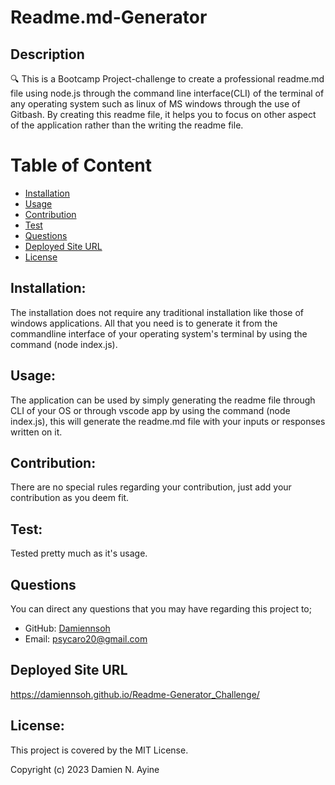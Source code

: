 

# Readme.md-Generator

## Description
🔍 This is a Bootcamp Project-challenge to create a professional readme.md file using node.js through the command line interface(CLI) of the terminal of any operating system such as linux of MS windows through the use of Gitbash. By creating this readme file, it helps you to focus on other aspect of the application rather than the writing the readme file.

# Table of Content
* [Installation](#installation)
* [Usage](#usage)
* [Contribution](#contribution)
* [Test](#test)
* [Questions](#questions) 
* [Deployed Site URL](#deployed-site-url) 
* [License](#license)

## Installation:   
  The installation does not require any traditional installation like those of windows applications. All that you need is to generate it from the commandline interface of your operating system's terminal by using the command (node index.js).

## Usage:
  The application can be used by simply generating the readme file through CLI of your OS or through vscode app by using the command (node index.js), this will generate the readme.md file with your inputs or responses written on it.

## Contribution:
  There are no special rules regarding your contribution, just add your contribution as you deem fit.
   
## Test:
  Tested pretty much as it's usage.

## Questions
  You can direct any questions that you may have regarding this project to; 

  - GitHub: [Damiennsoh](https://github.com/Damiennsoh)
  - Email: psycaro20@gmail.com

## Deployed Site URL
  https://damiennsoh.github.io/Readme-Generator_Challenge/

  ## License:
This project is covered by the MIT License. 

  Copyright (c) 2023 Damien N. Ayine


